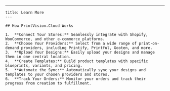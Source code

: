---
    title: Learn More
    ---

    ## How PrintVision.Cloud Works

    1.  **Connect Your Stores:** Seamlessly integrate with Shopify, WooCommerce, and other e-commerce platforms.
    2.  **Choose Your Providers:** Select from a wide range of print-on-demand providers, including Printify, Printful, Gooten, and more.
    3.  **Upload Your Designs:** Easily upload your designs and manage them in one central location.
    4.  **Create Templates:** Build product templates with specific blueprints, variants, and pricing.
    5.  **Automate the Sync:** Automatically sync your designs and templates to your chosen providers and stores.
    6.  **Track Your Orders:** Monitor your orders and track their progress from creation to fulfillment.
